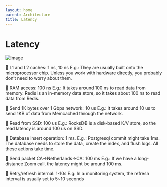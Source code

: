 ```yaml
---
layout: home
parent: Architecture
title: Latency
---
```


# Latency

![image](https://user-images.githubusercontent.com/11530478/235826429-11289e83-0974-4641-8b42-9188a45cf656.png)

🔹 L1 and L2 caches: 1 ns, 10 ns
E.g.: They are usually built onto the microprocessor chip. Unless you work with hardware directly, you probably don’t need to worry about them.

🔹 RAM access: 100 ns
E.g.: It takes around 100 ns to read data from memory. Redis is an in-memory data store, so it takes about 100 ns to read data from Redis.

🔹 Send 1K bytes over 1 Gbps network: 10 us
E.g.: It takes around 10 us to send 1KB of data from Memcached through the network.

🔹 Read from SSD: 100 us
E.g.: RocksDB is a disk-based K/V store, so the read latency is around 100 us on SSD.

🔹 Database insert operation: 1 ms.
E.g.: Postgresql commit might take 1ms. The database needs to store the data, create the index, and flush logs. All these actions take time.

🔹 Send packet CA->Netherlands->CA: 100 ms
E.g.: If we have a long-distance Zoom call, the latency might be around 100 ms.

🔹 Retry/refresh internal: 1-10s
E.g: In a monitoring system, the refresh interval is usually set to 5~10 seconds
